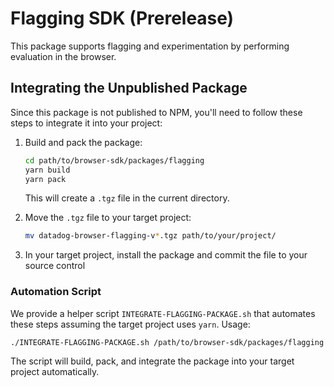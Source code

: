 # Flagging SDK (Prerelease)

This package supports flagging and experimentation by performing evaluation in the browser.

## Integrating the Unpublished Package

Since this package is not published to NPM, you'll need to follow these steps to integrate it into your project:

1. Build and pack the package:
   ```bash
   cd path/to/browser-sdk/packages/flagging
   yarn build
   yarn pack
   ```
   This will create a `.tgz` file in the current directory.

2. Move the `.tgz` file to your target project:
   ```bash
   mv datadog-browser-flagging-v*.tgz path/to/your/project/
   ```

3. In your target project, install the package and commit the file to your source control


### Automation Script

We provide a helper script `INTEGRATE-FLAGGING-PACKAGE.sh` that automates these steps assuming the target project uses `yarn`. Usage:

```bash
./INTEGRATE-FLAGGING-PACKAGE.sh /path/to/browser-sdk/packages/flagging /path/to/target/project
```

The script will build, pack, and integrate the package into your target project automatically.
